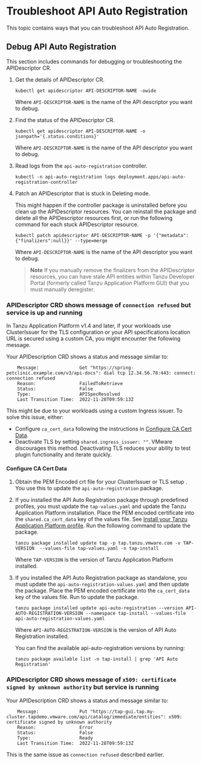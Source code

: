 # Troubleshoot API Auto Registration

This topic contains ways that you can troubleshoot API Auto Registration.

## Debug API Auto Registration

This section includes commands for debugging or troubleshooting the APIDescriptor CR.

1. Get the details of APIDescriptor CR.

    ```console
    kubectl get apidescriptor API-DESCRIPTOR-NAME -owide
    ```

    Where `API-DESCRIPTOR-NAME` is the name of the API descriptor you want to debug.

2. Find the status of the APIDescriptor CR.

    ```console
    kubectl get apidescriptor API-DESCRIPTOR-NAME -o jsonpath='{.status.conditions}'
    ```

    Where `API-DESCRIPTOR-NAME` is the name of the API descriptor you want to debug.

3. Read logs from the `api-auto-registration` controller.

    ```console
    kubectl -n api-auto-registration logs deployment.apps/api-auto-registration-controller
    ```

4. Patch an APIDescriptor that is stuck in Deleting mode.

   This might happen if the controller package is uninstalled before you clean up the APIDescriptor resources.
   You can reinstall the package and delete all the APIDescriptor resources first, or run the following command for each stuck APIDescriptor resource.

    ```console
    kubectl patch apidescriptor API-DESCRIPTOR-NAME -p '{"metadata":{"finalizers":null}}' --type=merge
    ```

    Where `API-DESCRIPTOR-NAME` is the name of the API descriptor you want to debug.

    > **Note** If you manually remove the finalizers from the APIDescriptor resources, you can have
    > stale API entities within Tanzu Developer Portal (formerly called Tanzu Application Platform GUI)
    > that you must manually deregister.

### APIDescriptor CRD shows message of `connection refused` but service is up and running

In Tanzu Application Platform v1.4 and later, if your workloads use ClusterIssuer for the TLS configuration or your API specifications location URL is secured using a custom CA,
you might encounter the following message.

Your APIDescription CRD shows a status and message similar to:

```console
    Message:               Get "https://spring-petclinic.example.com/v3/api-docs": dial tcp 12.34.56.78:443: connect: connection refused
    Reason:                FailedToRetrieve
    Status:                False
    Type:                  APISpecResolved
    Last Transition Time:  2022-11-28T09:59:13Z
```

This might be due to your workloads using a custom Ingress issuer. To solve this issue, either:

- Configure `ca_cert_data` following the instructions in [Configure CA Cert Data](#set-ca-crt).
- Deactivate TLS by setting `shared.ingress_issuer: ""`. VMware discourages this method. Deactivating TLS reduces your ability to test plugin functionality and iterate quickly.

#### <a id="set-ca-crt"></a> Configure CA Cert Data

1. Obtain the PEM Encoded crt file for your ClusterIssuer or TLS setup . You use this to update the `api-auto-registration` package.

2. If you installed the API Auto Registration package through predefined profiles, you must update the `tap-values.yaml` and update the Tanzu Application Platform installation.
   Place the PEM encoded certificate into the `shared.ca_cert_data` key of the values file. See [Install your Tanzu Application Platform profile](../install-online/profile.hbs.md#install-profile).
   Run the following command to update the package.

   ```console
   tanzu package installed update tap -p tap.tanzu.vmware.com -v TAP-VERSION  --values-file tap-values.yaml -n tap-install
   ```

    Where `TAP-VERSION` is the version of Tanzu Application Platform installed.

3. If you installed the API Auto Registration package as standalone,
   you must update the `api-auto-registration-values.yaml` and then update the package.
   Place the PEM encoded certificate into the `ca_cert_data` key of the values file.
   Run to update the package.

   ```console
   tanzu package installed update api-auto-registration --version API-AUTO-REGISTRATION-VERSION --namespace tap-install --values-file api-auto-registration-values.yaml
   ```

    Where `API-AUTO-REGISTRATION-VERSION` is the version of API Auto Registration installed.

   You can find the available api-auto-registration versions by running:

   ```console
   tanzu package available list -n tap-install | grep 'API Auto Registration'
   ```

### APIDescriptor CRD shows message of `x509: certificate signed by unknown authority` but service is running

Your APIDescription CRD shows a status and message similar to:

```console
    Message:               Put "https://tap-gui.tap.my-cluster.tapdemo.vmware.com/api/catalog/immediate/entities": x509: certificate signed by unknown authority
    Reason:                Error
    Status:                False
    Type:                  Ready
    Last Transition Time:  2022-11-28T09:59:13Z
```

This is the same issue as `connection refused` described earlier.
